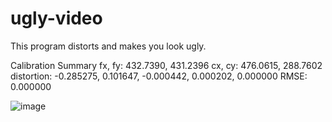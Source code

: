 # ugly-video
This program distorts and makes you look ugly.


Calibration Summary
fx, fy:        432.7390, 431.2396
cx, cy:        476.0615, 288.7602
distortion:    -0.285275, 0.101647, -0.000442, 0.000202, 0.000000
RMSE:          0.000000



![image](https://github.com/user-attachments/assets/2439712a-b0e8-4632-9059-939489fe2ef9)

